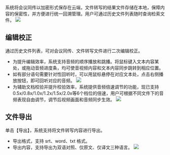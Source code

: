 系统将会议同传以加密形式保存在云端，文件转写的结果文件存储在本地，保障内容的保密性，并方便进行统一回溯管理。用户可通过历史文件列表随时查询检索文件。
![](https://main.qcloudimg.com/raw/29631cf46cabb2b319e1c318cfcbc77e.png)

## 编辑校正
通过历史文件列表，可对会议同传、文件转写文件进行二次编辑校正。
- 为提升编辑效率，系统支持音频的顺序播放和跳播。将鼠标键入文本内容某处，或拖动音频进度条，均可使音视频内容和文本内容同步跳转到相应位置。
- 如有部分语句需要针对性回听时，可以用鼠标悬停在对应文本处，点击右侧播放按钮，即可回听对应的音频。
![](https://main.qcloudimg.com/raw/7b8196a18b2b9b3f201b76a8575b52f3.png)
- 为辅助文档校验并提升校验效率，系统提供音频倍速调节的功能，现已支持0.5x/0.8x/1.0x/1.2x/1.5x/2.0x等6个档位的倍速，用户可根据不同文件下的音频表现自由调节，调节后视频画面和音频同步生效。
![](https://main.qcloudimg.com/raw/716f8aa4abe511b22c52ebdc8ac5adaa.png)


## 文件导出
单击【导出】，系统支持将文件转写内容进行导出。
- 导出格式，支持 srt、word、txt 格式。
- 导出内容，支持导出为双语对照、仅原文、仅译文三种语言。
![](https://main.qcloudimg.com/raw/fc3cbef58c17bf7eb1d71a19fd25dd03.png)
